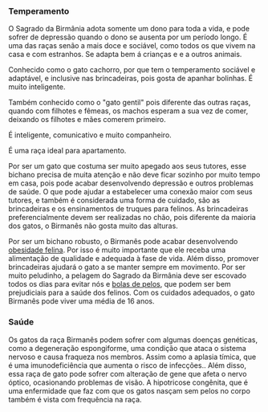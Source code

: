 ### Temperamento



O Sagrado da Birmânia adota somente um dono para toda a vida, e pode sofrer de depressão quando o dono se ausenta por um período longo. É uma das raças senão a mais doce e sociável, como todos os que vivem na casa e com estranhos. Se adapta bem á crianças e e a outros animais.

Conhecido como o gato cachorro, por que tem o temperamento sociável e adaptável, e inclusive nas brincadeiras, pois gosta de apanhar bolinhas. É muito inteligente.

Também conhecido como o "gato gentil" pois diferente das outras raças, quando com filhotes e fêmeas, os machos esperam a sua vez de comer, deixando os filhotes e mães comerem primeiro.

É inteligente, comunicativo e muito companheiro.

É uma raça ideal para apartamento.

Por ser um gato que costuma ser muito apegado aos seus tutores, esse bichano precisa de muita atenção e não deve ficar sozinho por muito tempo em casa, pois pode acabar desenvolvendo depressão e outros problemas de saúde. O que pode ajudar a estabelecer uma conexão maior com seus tutores, e também é considerada uma forma de cuidado, são as brincadeiras e os ensinamentos de truques para felinos. As brincadeiras preferencialmente devem ser realizadas no chão, pois diferente da maioria dos gatos, o Birmanês não gosta muito das alturas.

Por ser um bichano robusto, o Birmanês pode acabar desenvolvendo [obesidade felina](https://www.patasdacasa.com.br/noticia/gato-obeso-quando-o-aumento-de-peso-indica-um-problema-mais-serio_a534/1). Por isso é muito importante que ele receba uma alimentação de qualidade e adequada à fase de vida. Além disso, promover brincadeiras ajudará o gato a se manter sempre em movimento. Por ser muito peludinho, a pelagem do Sagrado da Birmânia deve ser escovado todos os dias para evitar nós e [bolas de pelos](https://www.patasdacasa.com.br/noticia/bola-de-pelo-em-gatos-descubra-as-causas-os-perigos-e-como-evitar_a299/1), que podem ser bem prejudiciais para a saúde dos felinos. Com os cuidados adequados, o gato Birmanês pode viver uma média de 16 anos.

### Saúde

Os gatos da raça Birmanês podem sofrer com algumas doenças genéticas, como a degeneração espongiforme, uma condição que ataca o sistema nervoso e causa fraqueza nos membros. Assim como a aplasia tímica, que é uma imunodeficiência que aumenta o risco de infecções.. Além disso, essa raça de gato pode sofrer com alteração de gene que afeta o nervo óptico, ocasionando problemas de visão. A hipotricose congênita, que é uma enfermidade que faz com que os gatos nasçam sem pelos no corpo também é vista com frequência na raça.
